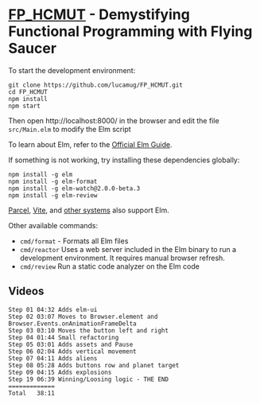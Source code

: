 # [FP_HCMUT](https://github.com/lucamug/FP_HCMUT/) - Demystifying Functional Programming with Flying Saucer

To start the development environment:

```shell
git clone https://github.com/lucamug/FP_HCMUT.git
cd FP_HCMUT
npm install
npm start
```

Then open http://localhost:8000/ in the browser and edit the file `src/Main.elm` to modify the Elm script

To learn about Elm, refer to the [Official Elm Guide](https://guide.elm-lang.org/).

If something is not working, try installing these dependencies globally:

```
npm install -g elm
npm install -g elm-format
npm install -g elm-watch@2.0.0-beta.3
npm install -g elm-review
```

[Parcel](https://parceljs.org/languages/elm), [Vite](https://github.com/hmsk/vite-plugin-elm), and [other systems](https://www.lindsaykwardell.com/blog/setting-up-elm-in-2022) also support Elm.

Other available commands:

* `cmd/format` - Formats all Elm files
* `cmd/reactor` Uses a web server included in the Elm binary to run a development environment. It requires manual browser refresh.
* `cmd/review` Run a static code analyzer on the Elm code


## Videos

```
Step 01 04:32 Adds elm-ui
Step 02 03:07 Moves to Browser.element and Browser.Events.onAnimationFrameDelta
Step 03 03:10 Moves the button left and right
Step 04 01:44 Small refactoring
Step 05 03:01 Adds assets and Pause
Step 06 02:04 Adds vertical movement
Step 07 04:11 Adds aliens
Step 08 05:28 Adds buttons row and planet target
Step 09 04:15 Adds explosions
Step 19 06:39 Winning/Loosing logic - THE END
=============
Total   38:11
```